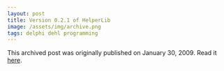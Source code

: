 ```yaml
---
layout: post
title: Version 0.2.1 of HelperLib
image: /assets/img/archive.png
tags: delphi dehl programming
---
```

This archived post was originally published on January 30, 2009. Read it [here](/alex.ciobanu.org/indexe9b4.html).

